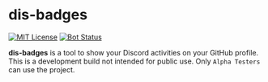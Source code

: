 # dis-badges

[![MIT License](https://img.shields.io/badge/license-MIT-green.svg)](https://choosealicense.com/licenses/mit/)
[![Bot Status](https://disbadges.londra.gq/badge/status/1053616520040816661)](https://github.com/londrae/dis-badges/)

**dis-badges** is a tool to show your Discord activities on your GitHub profile.<br>
This is a development build not intended for public use. Only `Alpha Testers` can use the project.
